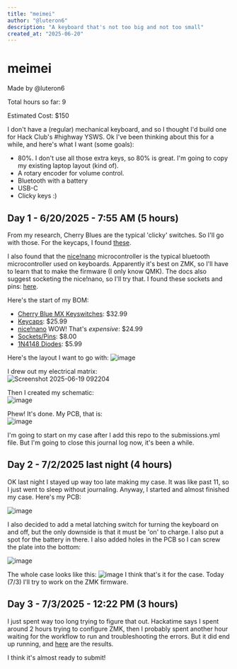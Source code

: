 ```yaml
---
title: "meimei"
author: "@luteron6"
description: "A keyboard that's not too big and not too small"
created_at: "2025-06-20"
---
```

# meimei
Made by @luteron6

Total hours so far: 9

Estimated Cost: $150

I don't have a (regular) mechanical keyboard, and so I thought I'd build one for Hack Club's #highway YSWS.
Ok I've been thinking about this for a while, and here's what I want (some goals):
* 80%. I don't use all those extra keys, so 80% is great. I'm going to copy my existing laptop layout (kind of).
* A rotary encoder for volume control.
* Bluetooth with a battery
* USB-C
* Clicky keys :)

## Day 1 - 6/20/2025 - 7:55 AM (5 hours)
From my research, Cherry Blues are the typical 'clicky' switches. So I'll go with those. For the keycaps, I found [these](https://www.amazon.com/Japanese-Keycaps-Sublimation-Mechanical-Keyboard/dp/B08Y6S1N3X/).

I also found that the [nice!nano](https://nicekeyboards.com/nice-nano/) microcontroller is the typical bluetooth microcontroller used on keyboards. Apparently it's best on ZMK, so I'll have to learn that to make the firmware (I only know QMK). The docs also suggest socketing the nice!nano, so I'll try that. I found these sockets and pins: [here](https://ringerkeys.com/products/peel-a-way-sockets?variant=40212560576594).

Here's the start of my BOM:
* [Cherry Blue MX Keyswitches](https://www.amazon.com/Switches-Mechanical-Keyboard-Pre-Lubed-Pin-Enhanced/dp/B0CJ8SGL6B/): $32.99
* [Keycaps](https://www.amazon.com/Japanese-Keycaps-Sublimation-Mechanical-Keyboard/dp/B08Y6S1N3X/): $25.99
* [nice!nano](24.99) WOW! That's *expensive*: $24.99
* [Sockets/Pins](https://ringerkeys.com/products/peel-a-way-sockets?variant=40212560609362): $8.00
* [1N4148 Diodes](https://www.amazon.com/BOJACK-Switching-IN4148-Electronic-Silicon/dp/B07Q4F3Y5W/): $5.99

Here's the layout I want to go with:
![image](https://github.com/user-attachments/assets/0a6f3b77-ff0d-4b10-85b8-d3b4e23b0744)

I drew out my electrical matrix:<br>![Screenshot 2025-06-19 092204](https://github.com/user-attachments/assets/ee18e4a0-76f7-416f-8854-a1c9a4934743)

Then I created my schematic:<br> ![image](https://github.com/user-attachments/assets/4fb5aa7d-1b3c-4acd-a197-c92882329fbd)

Phew! It's done. My PCB, that is: <br> ![image](https://github.com/user-attachments/assets/bf424c90-40c9-4166-a9b3-6732c40d1c17)

I'm going to start on my case after I add this repo to the submissions.yml file. But I'm going to close this journal log now, it's been a while.


## Day 2 - 7/2/2025 last night (4 hours)
OK last night I stayed up way too late making my case. It was like past 11, so I just went to sleep without journaling. Anyway, I started and almost finished my case. Here's my PCB:

![image](https://github.com/user-attachments/assets/958eedb6-cede-423a-aad6-0bf660635a89)

I also decided to add a metal latching switch for turning the keyboard on and off, but the only downside is that it must be 'on' to charge. I also put a spot for the battery in there. I also added holes in the PCB so I can screw the plate into the bottom:

![image](https://github.com/user-attachments/assets/011a3a4f-1ded-4d32-a910-9bcb510503c3)

The whole case looks like this:
![image](https://github.com/user-attachments/assets/19bc7aa0-516d-4ce5-9ca0-17643d644717)
I think that's it for the case. Today (7/3) I'll try to work on the ZMK firmware.

## Day 3 - 7/3/2025 - 12:22 PM (3 hours)
I just spent way too long trying to figure that out. Hackatime says I spent around 2 hours trying to configure ZMK, then I probably spent another hour waiting for the workflow to run and troubleshooting the errors. But it did end up running, and [here](https://github.com/luteron6/zmk-config-meimei/actions/runs/16058502554e) are the results.

I think it's almost ready to submit!
